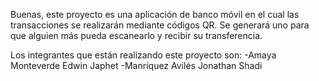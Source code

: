 Buenas, este proyecto es una aplicación de banco móvil en el cual las transacciones se realizarán mediante códigos QR. Se generará uno para que alguien más pueda escanearlo y recibir su transferencia.

Los integrantes que están realizando este proyecto son: -Amaya Monteverde Edwin Japhet -Manríquez Avilés Jonathan Shadi
